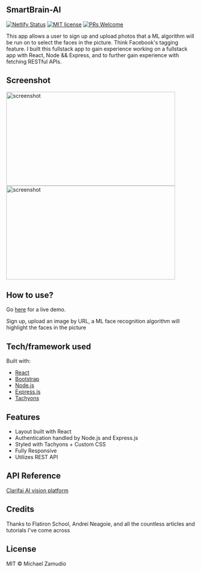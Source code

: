## SmartBrain-AI

[![Netlify Status](https://api.netlify.com/api/v1/badges/5b49b11b-f07b-4aac-8b9c-b4253cbac354/deploy-status)](https://app.netlify.com/sites/smartbrain-ai/deploys)
[![MIT license](https://img.shields.io/badge/License-MIT-blue.svg)](https://lbesson.mit-license.org/)
[![PRs Welcome](https://img.shields.io/badge/PRs-welcome-brightgreen.svg?style=flat-square)](http://makeapullrequest.com)

This app allows a user to sign up and upload photos that a ML algorithm will be run on to select the faces in the picture. Think Facebook's tagging feature. I built this fullstack app to gain experience working on a fullstack app with React, Node && Express, and to further gain experience with fetching RESTful APIs.

## Screenshot

<img src="https://github.com/zamudio/smartbrain-ai/blob/master/public/project_screenshot_face.png" alt="screenshot" width="450" height="250" />
<img src="https://github.com/zamudio/smartbrain-ai/blob/master/public/project_screenshot_home.png" alt="screenshot" width="450" height="250" />

## How to use?

Go [here](https://smartbrain-ai.netlify.app) for a live demo.

Sign up, upload an image by URL, a ML face recognition algorithm will highlight the faces in the picture

## Tech/framework used

Built with:

- [React](https://es.reactjs.org/)
- [Bootstrap](https://getbootstrap.com/docs/4.3/getting-started/introduction/)
- [Node.js](https://nodejs.org/en/)
- [Express.js](https://expressjs.com/)
- [Tachyons](https://tachyons.io/)

## Features

- Layout built with React
- Authentication handled by Node.js and Express.js
- Styled with Tachyons + Custom CSS
- Fully Responsive
- Utilizes REST API

## API Reference

[Clarifai AI vision platform](https://www.clarifai.com/)

## Credits

Thanks to Flatiron School, Andrei Neagoie, and all the countless articles and tutorials I've come across

## License

MIT © Michael Zamudio
